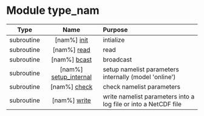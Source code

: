 # Module type_nam

| Type | Name | Purpose |
| :--: | :--: | :---------- |
| subroutine | [nam%] [init](https://github.com/JCSDA/saber/src/bump/type_nam.F90#L183) | intialize |
| subroutine | [nam%] [read](https://github.com/JCSDA/saber/src/bump/type_nam.F90#L348) | read |
| subroutine | [nam%] [bcast](https://github.com/JCSDA/saber/src/bump/type_nam.F90#L723) | broadcast |
| subroutine | [nam%] [setup_internal](https://github.com/JCSDA/saber/src/bump/type_nam.F90#L878) | setup namelist parameters internally (model 'online') |
| subroutine | [nam%] [check](https://github.com/JCSDA/saber/src/bump/type_nam.F90#L922) | check namelist parameters |
| subroutine | [nam%] [write](https://github.com/JCSDA/saber/src/bump/type_nam.F90#L1284) | write namelist parameters into a log file or into a NetCDF file |
